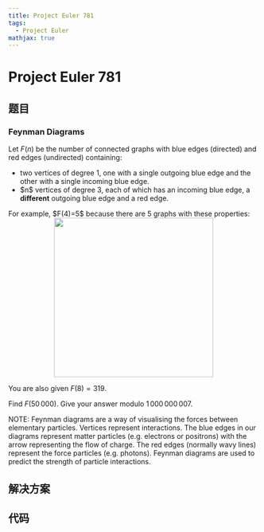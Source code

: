 ```yaml
---
title: Project Euler 781
tags:
  - Project Euler
mathjax: true
---
```

<escape><!-- more --></escape>
    
# Project Euler 781
## 题目
### Feynman Diagrams

Let $F(n)$ be the number of connected graphs with blue edges (directed) and red edges (undirected) containing:
<ul>
<li>two vertices of degree 1, one with a single outgoing blue edge and the other with a single incoming blue edge.</li>
<li>$n$ vertices of degree 3, each of which has an incoming blue edge, a <b>different</b> outgoing blue edge and a red edge.</li>
</ul>
For example, $F(4)=5$ because there are 5 graphs with these properties:
<div style="text-align:center;">
<img src="project/images/p781_feynman_diagrams.jpg" class="dark_img" alt="" height="320" />
</div>

You are also given $F(8)=319$.

Find $F(50\,000)$. Give your answer modulo $1\,000\,000\,007$.

NOTE: Feynman diagrams are a way of visualising the forces between elementary particles. Vertices represent interactions. The blue edges in our diagrams represent matter particles (e.g. electrons or positrons) with the arrow representing the flow of charge. The red edges (normally wavy lines) represent the force particles (e.g. photons). Feynman diagrams are used to predict the strength of particle interactions.



## 解决方案


## 代码


